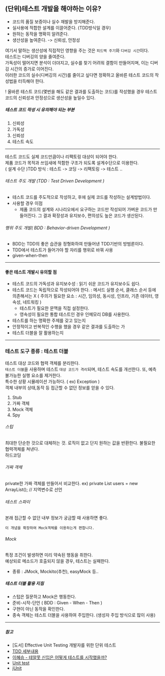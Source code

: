## (단위)테스트 개발을 해야하는 이유?   
- 코드의 품질 보증이나 실수 재발을 방지해준다.   
- 실사용에 적합한 설계를 이끌어준다. (TDD방식일 경우)   
- 원하는 동작을 명확히 알려준다.     
- 생산성을 높여준다. -> 신뢰성, 안정성    

여기서 말하는 생산성에 직접적인 영향을 주는 것은 `피드백 주기`와 `디버깅 시간`이다.   
테스트는 디버깅의 양을 줄여준다.    
가독성이 떨어지면 분석이 더뎌지고, 실수를 찾기 어려워 결함이 만들어지며, 이는 디버깅 시간의 증가로 이어진다.    
이러한 코드의 실수(디버깅의 시간)를 줄이고 싶다면 정확하고 올바른 테스트 코드의 작성법을 터득해야 한다.   

! 올바른 테스트 코드(몇번을 해도 같은 결과를 도출하는 코드)를 작성했을 경우 테스트 코드의 신뢰성과 안정성으로 생산성을 높일수 있다.

##### 테스트 코드 작성 시 유의해야 되는 부분
1. 신뢰성
2. 가독성
3. 신뢰성
4. 테스트 속도  

___
테스트 코드도 실제 코드만큼이나 리팩토링 대상이 되어야 한다.    
제품 코드가 목적과 쓰임새에 적함한 구조가 되도록 설계수단으로 이용한다.    
( 설계 수단 )TDD 방식 : 테스트 -> 코딩 -> 리팩토링 -> 테스트 ..

###### 테스트 주도 개발 (TDD : Test Driven Development )
- 테스트 코드를 주도적으로 작성하고, 후에 실제 코드를 작성하는 설계방법이다.
- 사용할 경우 이점
  - 제품 코드의 설계와 시나리오에서 요구하는 코드만 작성되어 가벼운 코드가 만들어진다. 그 결과 확장성과 유지보수, 편의성도 높은 코드가 생산된다.

###### 행위 주도 개발( BDD : Behavior-driven Development )
- BDD는 TDD의 좋은 습관을 정형화하여 만들어낸 TDD기반의 방범론이다.
- TDD에서 테스트가 들어가야 할 자리를 행위로 바꿔 사용
- given-when-then
___

#### 좋은 테스트 개발시 유의할 점
- 테스트 코드의 가독성과 유지보수성 : 읽기 쉬운 코드가 유지보수도 쉽다.
- 테스트 코드는 독립적으로 작성되어야 한다. : 메서드 실행 순서, 클래스 순서 등에 의존해서는 X
  ( 주의가 필요한 요소 : 시간, 임의성, 동시성, 인프라, 기존 데이터, 영속성, 네트워킹 )  
  - 테스트가 필요한 문맥을 직접 설정한다.
  - 영속성이 필요한 통합 테스트인 경우 인메모리 DB를 사용한다.
- 테스트를 하는 명확한 주제를 갖고 있는지
- 안정적이고 반복적인 수행을 했을 경우 같은 결과를 도출하는 가
- 테스트 더블을 잘 활용하는지

___

### 테스트 도구 종류 : 테스트 더블
테스트 대상 코드와 협력 객체를 분리한다.     
`테스트 더블`을 사용하며 테스트 `대상 코드가 격리`되며, 테스트 속도를 개선한다. 또, 예측 불가능한 실행 요소를 제거한다.     
특수한 상황 시뮬레이션 가능하다. ( ex) Exception )    
객체 내부의 상태,동작 등 접근할 수 없던 정보를 얻을 수 있다.    
1. Stub
2. 가짜 객체
3. Mock 객체
4. Spy

###### 스텁
최대한 단순한 것으로 대체하는 것. 로직이 없고 단지 원하는 값을 반환한다. 불필요한 협력객체를 쳐낸다.      
하드코딩    
###### 가짜 객체
private한 가짜 객체를 만들어서 비교한다.
ex) private List<User> users = new ArrayList<User>(); // 지역변수로 선언
###### 테스트 스파이
본래 접근할 수 없던 내부 정보가 궁금할 때 사용하면 좋다.

`이 개념을 확장하여 Mock객체를 이용하는게 편합니다.`
###### Mock
특정 조건이 발생하면 미리 약속된 행동을 취한다.   
예상되로 메소드가 호출되지 않을 경우, 테스트는 실패한다.    
- 종류 : JMock, Mockito(추천), easyMock 등..

##### 테스트 더블 활용 지침
- 스텁은 질문하고 Mock은 행동한다.
- 준비-시작-단언 ( BDD : Given - When - Then )
- 구현이 아닌 동작을 확인한다.
- 종속 객체는 테스트 더블을 사용하여 주입한다. (생성자 주입 방식으로 많이 사용)

_____



##### 참고
- [도서] Effective Unit Testing 개발자를 위한 단위 테스트
- [TDD 세부내용](https://github.com/JuYoungYoo/TIL/blob/master/Theory/TDD.md)  
- [이혜승 - 테알못 신입은 어떻게 테스트를 시작했을까?](https://github.com/JuYoungYoo/TIL/blob/master/Theory/TDD2.md)  
- [Unit test](https://github.com/JuYoungYoo/TIL/blob/master/Java/unit-test.md)  
- [jUnit](https://github.com/JuYoungYoo/TIL/blob/master/Java/jUnit.md)
